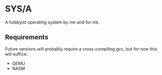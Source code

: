 # SYS/A

A hobbyist operating system by me and for me.


## Requirements
Future versions will probably require a cross-compiling gcc, but for now this will suffice:
* QEMU
* NASM

